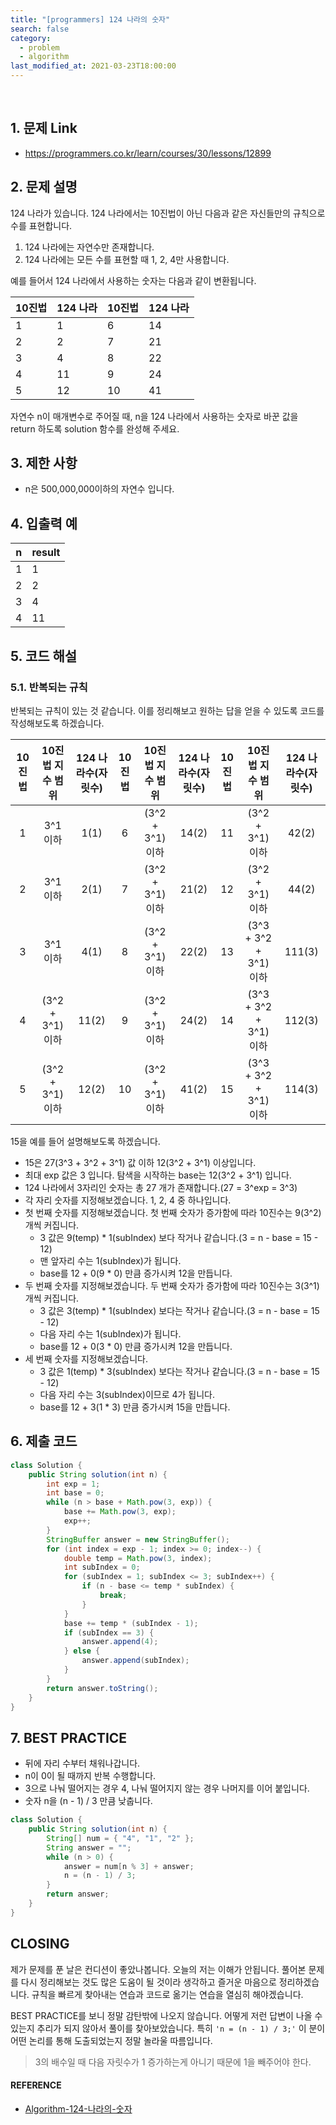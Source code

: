 ```yaml
---
title: "[programmers] 124 나라의 숫자"
search: false
category:
  - problem
  - algorithm
last_modified_at: 2021-03-23T18:00:00
---
```


<br/>

## 1. 문제 Link
- <https://programmers.co.kr/learn/courses/30/lessons/12899>

## 2. 문제 설명
124 나라가 있습니다. 124 나라에서는 10진법이 아닌 다음과 같은 자신들만의 규칙으로 수를 표현합니다. 

1. 124 나라에는 자연수만 존재합니다.
1. 124 나라에는 모든 수를 표현할 때 1, 2, 4만 사용합니다.

예를 들어서 124 나라에서 사용하는 숫자는 다음과 같이 변환됩니다.

| 10진법 | 124 나라 | 10진법 | 124 나라 |
|---|---|---|---|
| 1 | 1 | 6 | 14 |
| 2 | 2 | 7 | 21 |
| 3 | 4 | 8 | 22 |
| 4 | 11 | 9 | 24 |
| 5 | 12 | 10 | 41 |

자연수 n이 매개변수로 주어질 때, n을 124 나라에서 사용하는 숫자로 바꾼 값을 return 하도록 solution 함수를 완성해 주세요. 

## 3. 제한 사항
- n은 500,000,000이하의 자연수 입니다.

## 4. 입출력 예

| n | result |
|---|---|
| 1 | 1 |
| 2 | 2 |
| 3 | 4 |
| 4 | 11 |

## 5. 코드 해설

### 5.1. 반복되는 규칙
반복되는 규칙이 있는 것 같습니다. 
이를 정리해보고 원하는 답을 얻을 수 있도록 코드를 작성해보도록 하겠습니다. 

| 10진법 | 10진법 지수 범위 | 124 나라수(자릿수) | 10진법 | 10진법 지수 범위 | 124 나라수(자릿수) | 10진법 | 10진법 지수 범위 | 124 나라수(자릿수) |
|:---:|:---:|:---:|:---:|:---:|:---:|:---:|:---:|:---:|
| 1 | 3^1 이하 | 1(1) | 6 | (3^2 + 3^1) 이하 | 14(2) | 11 | (3^2 + 3^1) 이하 | 42(2) |
| 2 | 3^1 이하 | 2(1) | 7 | (3^2 + 3^1) 이하 | 21(2) | 12 | (3^2 + 3^1) 이하 | 44(2) |
| 3 | 3^1 이하 | 4(1) | 8 | (3^2 + 3^1) 이하| 22(2) | 13 | (3^3 + 3^2 + 3^1) 이하 | 111(3) |
| 4 | (3^2 + 3^1) 이하 | 11(2) | 9 | (3^2 + 3^1) 이하 | 24(2) | 14 | (3^3 + 3^2 + 3^1) 이하 | 112(3) |
| 5 | (3^2 + 3^1) 이하 | 12(2) | 10 | (3^2 + 3^1) 이하 | 41(2) | 15 | (3^3 + 3^2 + 3^1) 이하 | 114(3) |

15을 예를 들어 설명해보도록 하겠습니다. 
- 15은 27(3^3 + 3^2 + 3^1) 값 이하 12(3^2 + 3^1) 이상입니다. 
- 최대 exp 값은 3 입니다. 탐색을 시작하는 base는 12(3^2 + 3^1) 입니다.
- 124 나라에서 3자리인 숫자는 총 27 개가 존재합니다.(27 = 3^exp = 3^3)
- 각 자리 숫자를 지정해보겠습니다. 1, 2, 4 중 하나입니다.
- 첫 번째 숫자를 지정해보겠습니다. 첫 번째 숫자가 증가함에 따라 10진수는 9(3^2)개씩 커집니다. 
    - 3 값은 9(temp) * 1(subIndex) 보다 작거나 같습니다.(3 = n - base = 15 - 12)
    - 맨 앞자리 수는 1(subIndex)가 됩니다.
    - base를 12 + 0(9 * 0) 만큼 증가시켜 12을 만듭니다.
- 두 번째 숫자를 지정해보겠습니다. 두 번째 숫자가 증가함에 따라 10진수는 3(3^1)개씩 커집니다. 
    - 3 값은 3(temp) * 1(subIndex) 보다는 작거나 같습니다.(3 = n - base = 15 - 12)
    - 다음 자리 수는 1(subIndex)가 됩니다.
    - base를 12 + 0(3 * 0) 만큼 증가시켜 12을 만듭니다.
- 세 번째 숫자를 지정해보겠습니다.
    - 3 값은 1(temp) * 3(subIndex) 보다는 작거나 같습니다.(3 = n - base = 15 - 12)
    - 다음 자리 수는 3(subIndex)이므로 4가 됩니다.
    - base를 12 + 3(1 * 3) 만큼 증가시켜 15을 만듭니다.

## 6. 제출 코드

```java
class Solution {
    public String solution(int n) {
        int exp = 1;
        int base = 0;
        while (n > base + Math.pow(3, exp)) {
            base += Math.pow(3, exp);
            exp++;
        }
        StringBuffer answer = new StringBuffer();
        for (int index = exp - 1; index >= 0; index--) {
            double temp = Math.pow(3, index);
            int subIndex = 0;
            for (subIndex = 1; subIndex <= 3; subIndex++) {
                if (n - base <= temp * subIndex) {
                    break;
                }
            }
            base += temp * (subIndex - 1);
            if (subIndex == 3) {
                answer.append(4);
            } else {
                answer.append(subIndex);
            }
        }
        return answer.toString();
    }
}
```

## 7. BEST PRACTICE
- 뒤에 자리 수부터 채워나갑니다. 
- n이 0이 될 때까지 반복 수행합니다.
- 3으로 나눠 떨어지는 경우 4, 나눠 떨어지지 않는 경우 나머지를 이어 붙입니다.
- 숫자 n을 (n - 1) / 3 만큼 낮춥니다.

```java
class Solution {
    public String solution(int n) {
        String[] num = { "4", "1", "2" };
        String answer = "";
        while (n > 0) {
            answer = num[n % 3] + answer;
            n = (n - 1) / 3;
        }
        return answer;
    }
}
```

## CLOSING
제가 문제를 푼 날은 컨디션이 좋았나봅니다. 
오늘의 저는 이해가 안됩니다. 
풀어본 문제를 다시 정리해보는 것도 많은 도움이 될 것이라 생각하고 즐거운 마음으로 정리하겠습니다. 
규칙을 빠르게 찾아내는 연습과 코드로 옮기는 연습을 열심히 해야겠습니다. 

BEST PRACTICE를 보니 정말 감탄밖에 나오지 않습니다. 
어떻게 저런 답변이 나올 수 있는지 추리가 되지 않아서 풀이를 찾아보았습니다. 
특히 `'n = (n - 1) / 3;'` 이 분이 어떤 논리를 통해 도출되었는지 정말 놀라울 따름입니다. 

> 3의 배수일 때 다음 자릿수가 1 증가하는게 아니기 때문에 1을 빼주어야 한다.

#### REFERENCE
- [Algorithm-124-나라의-숫자][solve-link]

[solve-link]: https://velog.io/@dramatic/Algorithm-124-%EB%82%98%EB%9D%BC%EC%9D%98-%EC%88%AB%EC%9E%90